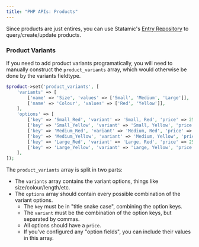 ```yaml
---
title: "PHP APIs: Products"
---
```


Since products are just entires, you can use Statamic's [Entry Repository](https://statamic.dev/repositories/entry-repository) to query/create/update products.

### Product Variants
If you need to add product variants programatically, you will need to manually construct the `product_variants` array, which would otherwise be done by the variants fieldtype.

```php
$product->set('product_variants', [
	'variants' => [
		['name' => 'Size', 'values' => ['Small', 'Medium', 'Large']],
		['name' => 'Colour', 'values' => ['Red', 'Yellow']],
	],
	'options' => [
		['key' => 'Small_Red', 'variant' => 'Small, Red', 'price' => 2599],
		['key' => 'Small_Yellow', 'variant' => 'Small, Yellow', 'price' => 2599],
		['key' => 'Medium_Red', 'variant' => 'Medium, Red', 'price' => 2599],
		['key' => 'Medium_Yellow', 'variant' => 'Medium, Yellow', 'price' => 2599],
		['key' => 'Large_Red', 'variant' => 'Large, Red', 'price' => 2599],
		['key' => 'Large_Yellow', 'variant' => 'Large, Yellow', 'price' => 2599],
	],
]);
```

The `product_variants` array is split in two parts:

* The `variants` array contains the variant options, things like size/colour/length/etc.
* The `options` array should contain every possible combination of the variant options. 
	* The `key` must be in "title snake case", combining the option keys.
	* The `variant` must be the combination of the option keys, but separated by commas.
	* All options should have a `price`.
	* If you've configured any "option fields", you can include their values in this array. 